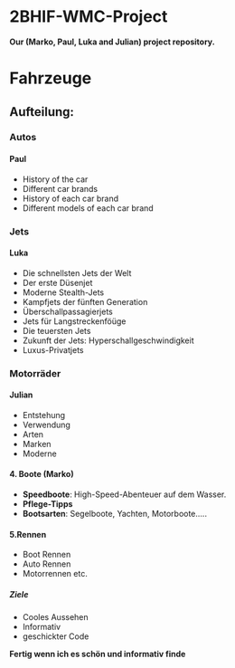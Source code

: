 # 2BHIF-WMC-Project
<strong> Our (Marko, Paul, Luka and Julian) project repository.</strong>

# Fahrzeuge
## Aufteilung:
### Autos
#### Paul
- History of the car
- Different car brands
- History of each car brand
- Different models of each car brand

### Jets
#### Luka
- Die schnellsten Jets der Welt
- Der erste Düsenjet
- Moderne Stealth-Jets
- Kampfjets der fünften Generation
- Überschallpassagierjets
- Jets für Langstreckenföüge
- Die teuersten Jets
- Zukunft der Jets: Hyperschallgeschwindigkeit
- Luxus-Privatjets

### Motorräder
#### Julian
+ Entstehung
+ Verwendung
+ Arten
+ Marken
+ Moderne

#### **4. Boote (Marko)**
- **Speedboote**: High-Speed-Abenteuer auf dem Wasser.
- **Pflege-Tipps**
- **Bootsarten**: Segelboote, Yachten, Motorboote.....

#### **5.Rennen**
- Boot Rennen
- Auto Rennen
- Motorrennen etc.
##### Ziele
+ Cooles Aussehen
+ Informativ
+ geschickter Code

**Fertig wenn ich es schön und informativ finde**




